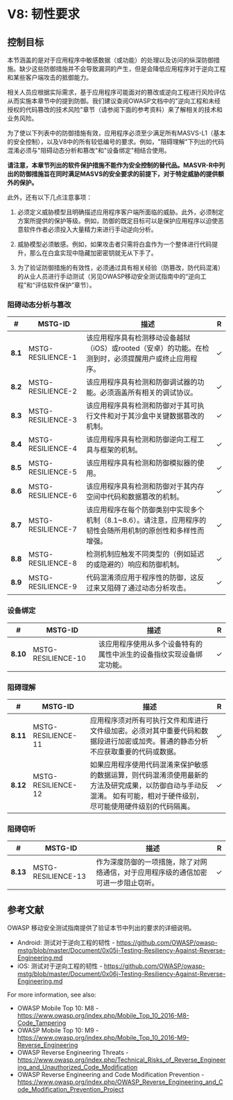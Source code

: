 # V8: 韧性要求

## 控制目标

本节涵盖的是对于应用程序中敏感数据（或功能）的处理以及访问的纵深防御措施。缺少这些防御措施并不会导致漏洞的产生，但是会降低应用程序对于逆向工程和某些客户端攻击的抵御能力。

相关人员应根据实际需求，基于应用程序可能面对的篡改或逆向工程进行风险评估从而实施本章节中的提到防御。我们建议查阅OWASP文档中的"逆向工程和未经授权的代码篡改的技术风险"章节（请参阅下面的参考资料）来了解相关的技术和业务风险。

为了使以下列表中的防御措施有效，应用程序必须至少满足所有MASVS-L1（基本的安全控制），以及V8中的所有较低编号的要求。例如，"阻碍理解"下列出的代码混淆必须与"阻碍动态分析和篡改"和"设备绑定"相结合使用。

**请注意，本章节列出的软件保护措施不能作为安全控制的替代品。MASVR-R中列出的防御措施旨在同时满足MASVS的安全要求的前提下，对于特定威胁的提供额外的保护。**

此外，还有以下几点注意事项：

1. 必须定义威胁模型且明确描述应用程序客户端所面临的威胁。此外，必须制定方案所提供的保护等级。例如，防御的既定目标可以是保护应用程序以迫使恶意软件作者必须投入大量精力来进行手动逆向分析。

2. 威胁模型必须敏感。例如，如果攻击者只需将白盒作为一个整体进行代码提升，那么在白盒实现中隐藏加密密钥就无从下手了。

3. 为了验证防御措施的有效性，必须通过具有相关经验（防篡改，防代码混淆）的从业人员进行手动测试（另见OWASP移动安全测试指南中的“逆向工程”和“评估软件保护”章节）。



### 阻碍动态分析与篡改

| # | MSTG-ID | 描述 | R |
| -- | -------- | ---------------------- | - |
| **8.1** | MSTG-RESILIENCE-1 | 该应用程序具有检测移动设备越狱（iOS）或rooted（安卓）的功能。在检测到时，必须提醒用户或终止应用程序。 | ✓ |
| **8.2** | MSTG-RESILIENCE-2 | 该应用程序具有检测和防御调试器的功能。必须涵盖所有相关的调试协议。 | ✓ |
| **8.3** | MSTG-RESILIENCE-3 | 该应用程序具有检测和防御对于其可执行文件和对于其沙盒中关键数据篡改的机制。 | ✓ |
| **8.4** | MSTG-RESILIENCE-4 | 该应用程序具有检测和防御逆向工程工具与框架的机制。 | ✓ |
| **8.5** | MSTG-RESILIENCE-5 | 该应用程序具有检测和防御模拟器的使用。 | ✓ |
| **8.6** | MSTG-RESILIENCE-6 | 该应用程序具有检测和防御对于其内存空间中代码和数据篡改的机制。 | ✓ |
| **8.7** | MSTG-RESILIENCE-7 | 该应用程序在每个防御类别中实现多个机制（8.1~8.6）。请注意，应用程序的韧性会随所用机制的原创性和多样性而增强。 | ✓ |
| **8.8** | MSTG-RESILIENCE-8 | 检测机制应触发不同类型的（例如延迟的或隐避的）响应和防御机制。 | ✓ |
| **8.9** | MSTG-RESILIENCE-9 | 代码混淆须应用于程序性的防御，这反过来又阻碍了通过动态分析攻击。 | ✓ |

### 设备绑定

| # | MSTG-ID | 描述 | R |
| -- | -------- | ---------------------- | - |
| **8.10** | MSTG-RESILIENCE-10 | 该应用程序使用从多个设备特有的属性中派生的设备指纹实现设备绑定功能。 | ✓ |

### 阻碍理解

| # | MSTG-ID | 描述 | R |
| -- | -------- | ---------------------- | - |
| **8.11** | MSTG-RESILIENCE-11 | 应用程序须对所有可执行文件和库进行文件级加密。必须对其中重要代码和数据段进行加密或加壳。普通的静态分析不应获取重要的代码或数据。 | ✓ |
| **8.12** | MSTG-RESILIENCE-12 | 如果应用程序使用代码混淆来保护敏感的数据运算，则代码混淆须使用最新的方法及研究成果，以防御自动与手动反混淆。 如有可能，相对于硬件级别，尽可能使用硬件级别的代码隔离。 | ✓ |

### 阻碍窃听

| # | MSTG-ID | 描述 | R |
| -- | -------- | ---------------------- | - |
| **8.13** | MSTG-RESILIENCE-13 | 作为深度防御的一项措施，除了对网络通信，对于应用程序级的通信加密可进一步阻止窃听。 | ✓ |



## 参考文献

OWASP 移动安全测试指南提供了验证本节中列出的要求的详细说明。

- Android: 测试对于逆向工程的韧性 - <https://github.com/OWASP/owasp-mstg/blob/master/Document/0x05j-Testing-Resiliency-Against-Reverse-Engineering.md>
- iOS: 测试对于逆向工程的韧性 - <https://github.com/OWASP/owasp-mstg/blob/master/Document/0x06j-Testing-Resiliency-Against-Reverse-Engineering.md>

For more information, see also:

- OWASP Mobile Top 10: M8 - <https://www.owasp.org/index.php/Mobile_Top_10_2016-M8-Code_Tampering>
- OWASP Mobile Top 10: M9 - <https://www.owasp.org/index.php/Mobile_Top_10_2016-M9-Reverse_Engineering>
- OWASP Reverse Engineering Threats - <https://www.owasp.org/index.php/Technical_Risks_of_Reverse_Engineering_and_Unauthorized_Code_Modification>
- OWASP Reverse Engineering and Code Modification Prevention - <https://www.owasp.org/index.php/OWASP_Reverse_Engineering_and_Code_Modification_Prevention_Project>
